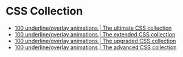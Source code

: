 # CSS Collection


 * [100 underline/overlay animations | The ultimate CSS collection](https://dev.to/afif/100-underline-overlay-animation-the-ultimate-css-collection-4p40)
 * [100 underline/overlay animations | The extended CSS collection](https://dev.to/afif/another-100-underline-overlay-animations-the-extended-css-collection-574c)
 * [100 underline/overlay animations | The upgraded CSS collection](https://dev.to/afif/100-more-underline-overlay-animations-the-upgraded-css-collection-4c25)
 * [100 underline/overlay animations | The advanced CSS collection](https://dev.to/afif/still-100-underline-overlay-animations-the-advanced-css-collection-4mol)
